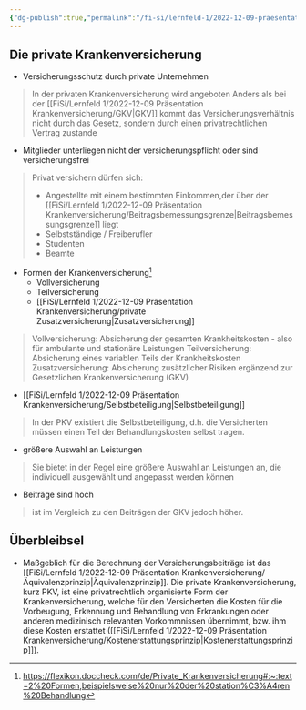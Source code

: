 ```yaml
---
{"dg-publish":true,"permalink":"/fi-si/lernfeld-1/2022-12-09-praesentation-krankenversicherung/private-krankenversicherung-pkv/"}
---
```




## Die private Krankenversicherung

- Versicherungsschutz durch private Unternehmen
> In der privaten Krankenversicherung wird angeboten
> Anders als bei der [[FiSi/Lernfeld 1/2022-12-09 Präsentation Krankenversicherung/GKV\|GKV]] kommt das Versicherungsverhältnis nicht durch das Gesetz, sondern durch einen privatrechtlichen Vertrag zustande

- Mitglieder unterliegen nicht der versicherungspflicht oder sind versicherungsfrei
> Privat versichern dürfen sich: 
> - Angestellte mit einem bestimmten Einkommen,der über der [[FiSi/Lernfeld 1/2022-12-09 Präsentation Krankenversicherung/Beitragsbemessungsgrenze\|Beitragsbemessungsgrenze]] liegt 
> - Selbstständige / Freiberufler
> - Studenten
> - Beamte

- Formen der Krankenversicherung[^1]
	- Vollversicherung
	- Teilversicherung
	- [[FiSi/Lernfeld 1/2022-12-09 Präsentation Krankenversicherung/private Zusatzversicherung\|Zusatzversicherung]]

> Vollversicherung: Absicherung der gesamten Krankheitskosten - also für ambulante und stationäre Leistungen
> Teilversicherung: Absicherung eines variablen Teils der Krankheitskosten
> Zusatzversicherung: Absicherung zusätzlicher Risiken ergänzend zur Gesetzlichen Krankenversicherung (GKV)

- [[FiSi/Lernfeld 1/2022-12-09 Präsentation Krankenversicherung/Selbstbeteiligung\|Selbstbeteiligung]]
> In der PKV existiert die Selbstbeteiligung, d.h. die Versicherten müssen einen Teil der Behandlungskosten selbst tragen.

- größere Auswahl an Leistungen
> Sie bietet in der Regel eine größere Auswahl an Leistungen an, die individuell ausgewählt und angepasst werden können

- Beiträge sind hoch
> ist im Vergleich zu den Beiträgen der GKV jedoch höher.


[^1]: https://flexikon.doccheck.com/de/Private_Krankenversicherung#:~:text=2%20Formen,beispielsweise%20nur%20der%20station%C3%A4ren%20Behandlung




## Überbleibsel


- Maßgeblich für die Berechnung der Versicherungsbeiträge ist das [[FiSi/Lernfeld 1/2022-12-09 Präsentation Krankenversicherung/Äquivalenzprinzip\|Äquivalenzprinzip]]. 
Die private Krankenversicherung, kurz PKV, ist eine privatrechtlich organisierte Form der Krankenversicherung, welche für den Versicherten die Kosten für die Vorbeugung, Erkennung und Behandlung von Erkrankungen oder anderen medizinisch relevanten Vorkommnissen übernimmt, bzw. ihm diese Kosten erstattet ([[FiSi/Lernfeld 1/2022-12-09 Präsentation Krankenversicherung/Kostenerstattungsprinzip\|Kostenerstattungsprinzip]]).

